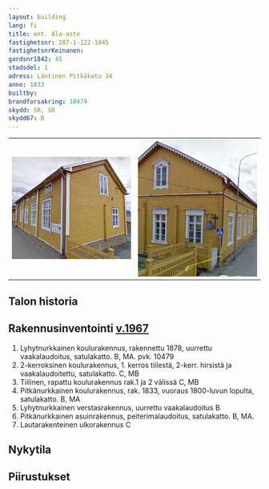 ```yaml
---
layout: building
lang: fi
title: ent. Ala-aste
fastighetsnr: 287-1-122-1045
fastighetsnrKeinanen:
gardsnr1842: 45
stadsdel: 1
adress: Läntinen Pitkäkatu 34
anno: 1833
builtby:
brandforsakring: 10479
skydd: SR, SR
skydd67: B
---
```

<table>
<tr><td><img src="streetview2009.png" width="400px"></td>
<td><img src="streetview2009_south.png" width="400px"></td></tr>
</table>

## Talon historia


## Rakennusinventointi <a href="/sources/keinanen_karki.pdf">v.1967</a>
1. Lyhytnurkkainen koulurakennus, rakennettu 1878, uurrettu vaakalaudoitus, satulakatto. B, MA. pvk. 10479
2. 2-kerroksinen koulurakennus, 1. kerros tiilestä, 2-kerr. hirsistä ja vaakalaudoitettu, satulakatto. C, MB
3. Tiilinen, rapattu koulurakennus rak.1 ja 2 välissä C, MB
4. Pitkänurkkainen koulurakennus, rak. 1833, vuoraus 1800-luvun lopulta, satulakatto. B, MA
5. Lyhytnurkkainen verstasrakennus, uurrettu vaakalaudoitus B
6. Pitkänurkkainen asuinrakennus, peiterimalaudoitus, satulakatto. B, MA.
7. Lautarakenteinen ulkorakennus C


## Nykytila


## Piirustukset
